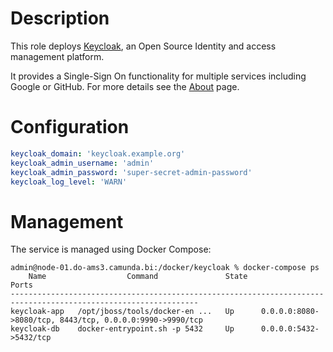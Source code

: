 # Description

This role deploys [Keycloak](https://www.keycloak.org/), an Open Source Identity and access management platform.

It provides a Single-Sign On functionality for multiple services including Google or GitHub. For more details see the [About](https://www.keycloak.org/about) page.

# Configuration

```yaml
keycloak_domain: 'keycloak.example.org'
keycloak_admin_username: 'admin'
keycloak_admin_password: 'super-secret-admin-password'
keycloak_log_level: 'WARN'
```

# Management

The service is managed using Docker Compose:
```
admin@node-01.do-ams3.camunda.bi:/docker/keycloak % docker-compose ps
    Name                  Command               State                            Ports                          
----------------------------------------------------------------------------------------------------------------
keycloak-app   /opt/jboss/tools/docker-en ...   Up      0.0.0.0:8080->8080/tcp, 8443/tcp, 0.0.0.0:9990->9990/tcp
keycloak-db    docker-entrypoint.sh -p 5432     Up      0.0.0.0:5432->5432/tcp
```
